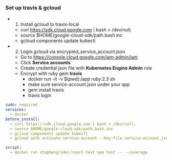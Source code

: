 ### Set up travis & gcloud

- 1) Install gcloud to travis-local
  - curl https://sdk.cloud.google.com | bash > /dev/null;
  - source $HOME/google-cloud-sdk/path.bash.inc
  - gcloud components update kubectl
- 2) Login gcloud via encrypted_service_account.json
  - Go to https://console.cloud.google.com/iam-admin/iam
  - Click **Service accounts**
  - Create credential json file with **Kubernetes Engine Admin** role
  - Encrypt with ruby gem **travis**
    + docker run -it -v $(pwd):/app ruby:2.3 sh
    + make sure service-account.json under your app
    + gem install travis
    + travis login

```yaml
sudo: required
services:
  - docker
before_install:
  - curl https://sdk.cloud.google.com | bash > /dev/null;
  - source $HOME/google-cloud-sdk/path.bash.inc
  - gcloud components update kubectl
  - gcloud auth activate-service-account --key-file service-account.json

script:
  - docker run stephengrider/react-test npm test -- --coverage
```
